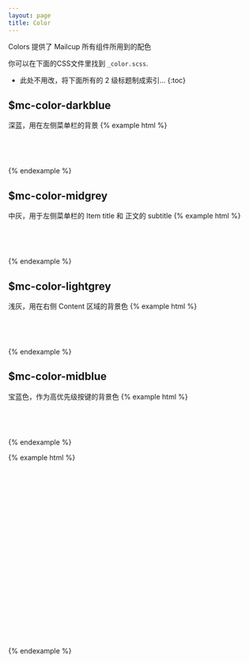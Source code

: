 ```yaml
---
layout: page
title: Color
---
```


Colors 提供了 Mailcup 所有组件所用到的配色

你可以在下面的CSS文件里找到 `_color.scss`.

* 此处不用改，将下面所有的 2 级标题制成索引...
{:toc}

## $mc-color-darkblue

深蓝，用在左侧菜单栏的背景
{% example html %}
<div class="darkblue" style="width:200px; height:60px; "></div>
{% endexample %}

## $mc-color-midgrey

中灰，用于左侧菜单栏的 Item title 和 正文的 subtitle
{% example html %}
<div class="midgrey" style="width:200px; height:60px;"></div>
{% endexample %}

## $mc-color-lightgrey

浅灰，用在右侧 Content 区域的背景色
{% example html %}
<div class="lightgrey" style="width:200px; height:60px; "></div>
{% endexample %}

## $mc-color-midblue

宝蓝色，作为高优先级按键的背景色
{% example html %}
<div class="midblue" style="width:200px; height:60px;"></div>
{% endexample %}


{% example html %}
<div class="mc-color-default" style="width:200px; height:60px;"></div>
<div class="mc-color-primary" style="width:200px; height:60px;"></div>
<div class="mc-color-success" style="width:200px; height:60px;"></div>
<div class="mc-color-info" style="width:200px; height:60px;"></div>
<div class="mc-color-warning" style="width:200px; height:60px;"></div>
<div class="mc-color-danger" style="width:200px; height:60px;"></div>
{% endexample %}
